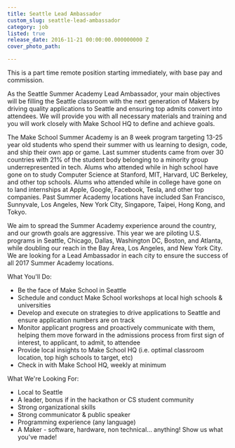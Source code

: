 ```yaml
---
title: Seattle Lead Ambassador
custom_slug: seattle-lead-ambassador
category: job
listed: true
release_date: 2016-11-21 00:00:00.000000000 Z
cover_photo_path: 

---
```

This is a part time remote position starting immediately, with base pay and commission. 

As the Seattle Summer Academy Lead Ambassador, your main objectives will be filling the Seattle classroom with the next generation of Makers by driving quality applications to Seattle and ensuring top admits convert into attendees. We will provide you with all necessary materials and training and you will work closely with Make School HQ to define and achieve goals.

The Make School Summer Academy is an 8 week program targeting 13-25 year old students who spend their summer with us learning to design, code, and ship their own app or game. Last summer students came from over 30 countries with 21% of the student body belonging to a minority group underrepresented in tech. Alums who attended while in high school have gone on to study Computer Science at Stanford, MIT, Harvard, UC Berkeley, and other top schools. Alums who attended while in college have gone on to land internships at Apple, Google, Facebook, Tesla, and other top companies. Past Summer Academy locations have included San Francisco, Sunnyvale, Los Angeles, New York City, Singapore, Taipei, Hong Kong, and Tokyo. 

We aim to spread the Summer Academy experience around the country, and our growth goals are aggressive. This year we are piloting U.S. programs in Seattle, Chicago, Dallas, Washington DC, Boston, and Atlanta, while doubling our reach in the Bay Area, Los Angeles, and New York City. We are looking for a Lead Ambassador in each city to ensure the success of all 2017 Summer Academy locations. 

What You'll Do:

- Be the face of Make School in Seattle
- Schedule and conduct Make School workshops at local high schools & universities 
- Develop and execute on strategies to drive applications to Seattle and ensure application numbers are on track
- Monitor applicant progress and proactively communicate with them, helping them move forward in the admissions process from first sign of interest, to applicant, to admit, to attendee
- Provide local insights to Make School HQ (i.e. optimal classroom location, top high schools to target, etc)
- Check in with Make School HQ, weekly at minimum

What We're Looking For:

- Local to Seattle
- A leader, bonus if in the hackathon or CS student community
- Strong organizational skills
- Strong communicator & public speaker
- Programming experience (any language)
- A Maker - software, hardware, non technical... anything! Show us what you've made!
